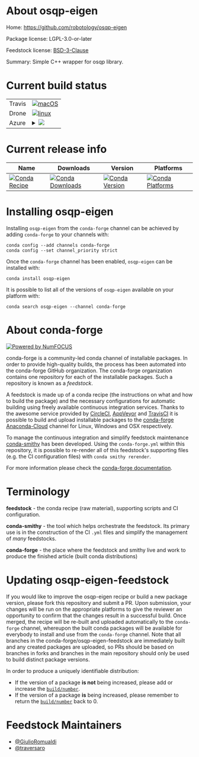 About osqp-eigen
================

Home: https://github.com/robotology/osqp-eigen

Package license: LGPL-3.0-or-later

Feedstock license: [BSD-3-Clause](https://github.com/conda-forge/osqp-eigen-feedstock/blob/master/LICENSE.txt)

Summary: Simple C++ wrapper for osqp library.

Current build status
====================


<table><tr>
    <td>Travis</td>
    <td>
      <a href="https://travis-ci.com/conda-forge/osqp-eigen-feedstock">
        <img alt="macOS" src="https://img.shields.io/travis/com/conda-forge/osqp-eigen-feedstock/master.svg?label=macOS">
      </a>
    </td>
  </tr><tr>
    <td>Drone</td>
    <td>
      <a href="https://cloud.drone.io/conda-forge/osqp-eigen-feedstock">
        <img alt="linux" src="https://img.shields.io/drone/build/conda-forge/osqp-eigen-feedstock/master.svg?label=Linux">
      </a>
    </td>
  </tr>
    
  <tr>
    <td>Azure</td>
    <td>
      <details>
        <summary>
          <a href="https://dev.azure.com/conda-forge/feedstock-builds/_build/latest?definitionId=13222&branchName=master">
            <img src="https://dev.azure.com/conda-forge/feedstock-builds/_apis/build/status/osqp-eigen-feedstock?branchName=master">
          </a>
        </summary>
        <table>
          <thead><tr><th>Variant</th><th>Status</th></tr></thead>
          <tbody><tr>
              <td>linux_64</td>
              <td>
                <a href="https://dev.azure.com/conda-forge/feedstock-builds/_build/latest?definitionId=13222&branchName=master">
                  <img src="https://dev.azure.com/conda-forge/feedstock-builds/_apis/build/status/osqp-eigen-feedstock?branchName=master&jobName=linux&configuration=linux_64_" alt="variant">
                </a>
              </td>
            </tr><tr>
              <td>linux_aarch64</td>
              <td>
                <a href="https://dev.azure.com/conda-forge/feedstock-builds/_build/latest?definitionId=13222&branchName=master">
                  <img src="https://dev.azure.com/conda-forge/feedstock-builds/_apis/build/status/osqp-eigen-feedstock?branchName=master&jobName=linux&configuration=linux_aarch64_" alt="variant">
                </a>
              </td>
            </tr><tr>
              <td>linux_ppc64le</td>
              <td>
                <a href="https://dev.azure.com/conda-forge/feedstock-builds/_build/latest?definitionId=13222&branchName=master">
                  <img src="https://dev.azure.com/conda-forge/feedstock-builds/_apis/build/status/osqp-eigen-feedstock?branchName=master&jobName=linux&configuration=linux_ppc64le_" alt="variant">
                </a>
              </td>
            </tr><tr>
              <td>osx_64</td>
              <td>
                <a href="https://dev.azure.com/conda-forge/feedstock-builds/_build/latest?definitionId=13222&branchName=master">
                  <img src="https://dev.azure.com/conda-forge/feedstock-builds/_apis/build/status/osqp-eigen-feedstock?branchName=master&jobName=osx&configuration=osx_64_" alt="variant">
                </a>
              </td>
            </tr><tr>
              <td>osx_arm64</td>
              <td>
                <a href="https://dev.azure.com/conda-forge/feedstock-builds/_build/latest?definitionId=13222&branchName=master">
                  <img src="https://dev.azure.com/conda-forge/feedstock-builds/_apis/build/status/osqp-eigen-feedstock?branchName=master&jobName=osx&configuration=osx_arm64_" alt="variant">
                </a>
              </td>
            </tr><tr>
              <td>win_64</td>
              <td>
                <a href="https://dev.azure.com/conda-forge/feedstock-builds/_build/latest?definitionId=13222&branchName=master">
                  <img src="https://dev.azure.com/conda-forge/feedstock-builds/_apis/build/status/osqp-eigen-feedstock?branchName=master&jobName=win&configuration=win_64_" alt="variant">
                </a>
              </td>
            </tr>
          </tbody>
        </table>
      </details>
    </td>
  </tr>
</table>

Current release info
====================

| Name | Downloads | Version | Platforms |
| --- | --- | --- | --- |
| [![Conda Recipe](https://img.shields.io/badge/recipe-osqp--eigen-green.svg)](https://anaconda.org/conda-forge/osqp-eigen) | [![Conda Downloads](https://img.shields.io/conda/dn/conda-forge/osqp-eigen.svg)](https://anaconda.org/conda-forge/osqp-eigen) | [![Conda Version](https://img.shields.io/conda/vn/conda-forge/osqp-eigen.svg)](https://anaconda.org/conda-forge/osqp-eigen) | [![Conda Platforms](https://img.shields.io/conda/pn/conda-forge/osqp-eigen.svg)](https://anaconda.org/conda-forge/osqp-eigen) |

Installing osqp-eigen
=====================

Installing `osqp-eigen` from the `conda-forge` channel can be achieved by adding `conda-forge` to your channels with:

```
conda config --add channels conda-forge
conda config --set channel_priority strict
```

Once the `conda-forge` channel has been enabled, `osqp-eigen` can be installed with:

```
conda install osqp-eigen
```

It is possible to list all of the versions of `osqp-eigen` available on your platform with:

```
conda search osqp-eigen --channel conda-forge
```


About conda-forge
=================

[![Powered by NumFOCUS](https://img.shields.io/badge/powered%20by-NumFOCUS-orange.svg?style=flat&colorA=E1523D&colorB=007D8A)](http://numfocus.org)

conda-forge is a community-led conda channel of installable packages.
In order to provide high-quality builds, the process has been automated into the
conda-forge GitHub organization. The conda-forge organization contains one repository
for each of the installable packages. Such a repository is known as a *feedstock*.

A feedstock is made up of a conda recipe (the instructions on what and how to build
the package) and the necessary configurations for automatic building using freely
available continuous integration services. Thanks to the awesome service provided by
[CircleCI](https://circleci.com/), [AppVeyor](https://www.appveyor.com/)
and [TravisCI](https://travis-ci.com/) it is possible to build and upload installable
packages to the [conda-forge](https://anaconda.org/conda-forge)
[Anaconda-Cloud](https://anaconda.org/) channel for Linux, Windows and OSX respectively.

To manage the continuous integration and simplify feedstock maintenance
[conda-smithy](https://github.com/conda-forge/conda-smithy) has been developed.
Using the ``conda-forge.yml`` within this repository, it is possible to re-render all of
this feedstock's supporting files (e.g. the CI configuration files) with ``conda smithy rerender``.

For more information please check the [conda-forge documentation](https://conda-forge.org/docs/).

Terminology
===========

**feedstock** - the conda recipe (raw material), supporting scripts and CI configuration.

**conda-smithy** - the tool which helps orchestrate the feedstock.
                   Its primary use is in the construction of the CI ``.yml`` files
                   and simplify the management of *many* feedstocks.

**conda-forge** - the place where the feedstock and smithy live and work to
                  produce the finished article (built conda distributions)


Updating osqp-eigen-feedstock
=============================

If you would like to improve the osqp-eigen recipe or build a new
package version, please fork this repository and submit a PR. Upon submission,
your changes will be run on the appropriate platforms to give the reviewer an
opportunity to confirm that the changes result in a successful build. Once
merged, the recipe will be re-built and uploaded automatically to the
`conda-forge` channel, whereupon the built conda packages will be available for
everybody to install and use from the `conda-forge` channel.
Note that all branches in the conda-forge/osqp-eigen-feedstock are
immediately built and any created packages are uploaded, so PRs should be based
on branches in forks and branches in the main repository should only be used to
build distinct package versions.

In order to produce a uniquely identifiable distribution:
 * If the version of a package **is not** being increased, please add or increase
   the [``build/number``](https://docs.conda.io/projects/conda-build/en/latest/resources/define-metadata.html#build-number-and-string).
 * If the version of a package **is** being increased, please remember to return
   the [``build/number``](https://docs.conda.io/projects/conda-build/en/latest/resources/define-metadata.html#build-number-and-string)
   back to 0.

Feedstock Maintainers
=====================

* [@GiulioRomualdi](https://github.com/GiulioRomualdi/)
* [@traversaro](https://github.com/traversaro/)

